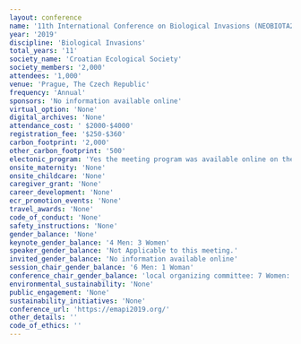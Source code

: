 ```yaml
---
layout: conference 
name: '11th International Conference on Biological Invasions (NEOBIOTA2019)'
year: '2019'
discipline: 'Biological Invasions'
total_years: '11'
society_name: 'Croatian Ecological Society'
society_members: '2,000'
attendees: '1,000'
venue: 'Prague, The Czech Republic'
frequency: 'Annual'
sponsors: 'No information available online'
virtual_option: 'None'
digital_archives: 'None'
attendance_cost: ' $2000-$4000'
registration_fee: '$250-$360'
carbon_footprint: '2,000'
other_carbon_footprint: '500'
electonic_program: 'Yes the meeting program was available online on the conference website.'
onsite_maternity: 'None'
onsite_childcare: 'None'
caregiver_grant: 'None'
career_development: 'None'
ecr_promotion_events: 'None'
travel_awards: 'None'
code_of_conduct: 'None'
safety_instructions: 'None'
gender_balance: 'None'
keynote_gender_balance: '4 Men: 3 Women'
speaker_gender_balance: 'Not Applicable to this meeting.'
invited_gender_balance: 'No information available online'
session_chair_gender_balance: '6 Men: 1 Woman'
conference_chair_gender_balance: 'local organizing committee: 7 Women: 3 Men, Conf chairs: 2 Men'
environmental_sustainability: 'None'
public_engagement: 'None'
sustainability_initiatives: 'None'
conference_url: 'https://emapi2019.org/'
other_details: ''
code_of_ethics: ''
---
```

